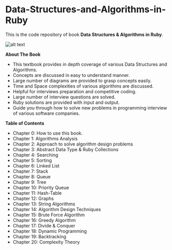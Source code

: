 # Data-Structures-and-Algorithms-in-Ruby
This is the code repository of book **Data Structures & Algorithms in Ruby**.

![alt text](https://m.media-amazon.com/images/P/B0BL41VGV1.jpg)


**About The Book**
- This textbook provides in depth coverage of various Data Structures and Algorithms.
- Concepts are discussed in easy to understand manner.
- Large number of diagrams are provided to grasp concepts easily.
- Time and Space complexities of various algorithms are discussed.
- Helpful for interviews preparation and competitive coding. 
- Large number of interview questions are solved.
- Ruby solutions are provided with input and output. 
- Guide you through how to solve new problems in programming interview of various software companies.


**Table of Contents**
- Chapter 0: How to use this book.
- Chapter 1: Algorithms Analysis
- Chapter 2: Approach to solve algorithm design problems
- Chapter 3: Abstract Data Type & Ruby Collections
- Chapter 4: Searching
- Chapter 5: Sorting
- Chapter 6: Linked List
- Chapter 7: Stack
- Chapter 8: Queue
- Chapter 9: Tree
- Chapter 10: Priority Queue
- Chapter 11: Hash-Table
- Chapter 12: Graphs
- Chapter 13: String Algorithms
- Chapter 14: Algorithm Design Techniques
- Chapter 15: Brute Force Algorithm
- Chapter 16: Greedy Algorithm
- Chapter 17: Divide & Conquer
- Chapter 18: Dynamic Programming
- Chapter 19: Backtracking
- Chapter 20: Complexity Theory


